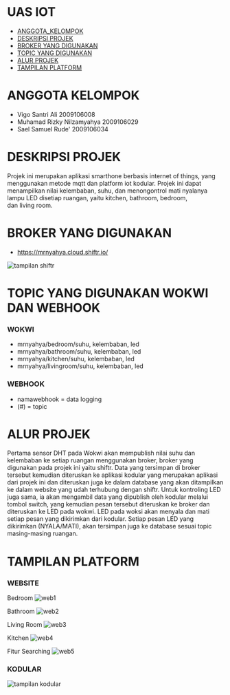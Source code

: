 # UAS IOT

- [ANGGOTA_KELOMPOK](#ANGGOTA-KELOMPOK)
- [DESKRIPSI PROJEK](#DESKRIPSI-PROJEK)
- [BROKER YANG DIGUNAKAN](#BROKER-YANG-DIGUNAKAN)
- [TOPIC YANG DIGUNAKAN](#TOPIC-YANG-DIGUNAKAN-WOKWI-DAN-WEBHOOK)
- [ALUR PROJEK](#ALUR-PROJEK)
- [TAMPILAN PLATFORM](#TAMPILAN-PLATFORM)

# ANGGOTA KELOMPOK
- Vigo Santri Ali              2009106008
- Muhamad Rizky Nilzamyahya    2009106029
- Sael Samuel Rude'            2009106034

# DESKRIPSI PROJEK
Projek ini merupakan aplikasi smarthone berbasis internet of things, yang menggunakan metode mqtt dan platform iot kodular. Projek ini dapat menampilkan nilai kelembaban, suhu, dan menongontrol mati nyalanya lampu LED disetiap ruangan, yaitu kitchen, bathroom, bedroom, dan living room.

# BROKER YANG DIGUNAKAN
- https://mrnyahya.cloud.shiftr.io/

![tampilan shiftr](https://github.com/saelsam/UAS-IOT/assets/73805179/effb7ca8-241c-4d56-98d6-f65574ebc020)

# TOPIC YANG DIGUNAKAN WOKWI DAN WEBHOOK
### WOKWI
- mrnyahya/bedroom/suhu, kelembaban, led
- mrnyahya/bathroom/suhu, kelembaban, led
- mrnyahya/kitchen/suhu, kelembaban, led
- mrnyahya/livingroom/suhu, kelembaban, led

### WEBHOOK
- namawebhook = data logging
- (#) = topic

# ALUR PROJEK
Pertama sensor DHT pada Wokwi akan mempublish nilai suhu dan kelembaban ke setiap ruangan menggunakan broker, broker yang digunakan pada projek ini yaitu shiftr. Data yang tersimpan di broker tersebut kemudian diteruskan ke aplikasi kodular yang merupakan aplikasi dari projek ini dan diteruskan juga ke dalam database yang akan ditampilkan ke dalam website yang udah terhubung dengan shiftr. Untuk kontroling LED juga sama, ia akan mengambil data yang dipublish oleh kodular melalui tombol switch, yang kemudian pesan tersebut diteruskan ke broker dan diteruskan ke LED pada wokwi. LED pada woksi akan menyala dan mati setiap pesan yang dikirimkan dari kodular. Setiap pesan LED yang dikirimkan (NYALA/MATI), akan tersimpan juga ke database sesuai topic masing-masing ruangan.

# TAMPILAN PLATFORM
### WEBSITE

Bedroom
![web1](https://github.com/saelsam/UAS-IOT/assets/73805179/d43dcf2a-3575-4c9a-85c0-a8a7333c3b8a)

Bathroom
![web2](https://github.com/saelsam/UAS-IOT/assets/73805179/ac5fcc9d-f0c6-4332-b3e4-f9dae1e6eff1)

Living Room
![web3](https://github.com/saelsam/UAS-IOT/assets/73805179/d396050e-3bd3-4c7e-a7e6-a25772b7293c)

Kitchen
![web4](https://github.com/saelsam/UAS-IOT/assets/73805179/d9b70bb5-0edd-46dd-acbb-c15e7bcebb0e)

Fitur Searching
![web5](https://github.com/saelsam/UAS-IOT/assets/73805179/899c9cb5-b004-4538-8408-82f4a3335dc8)


### KODULAR

![tampilan kodular](https://github.com/saelsam/UAS-IOT/assets/73805179/14a8b03d-d8c7-44a0-9dba-05ab645e4930)
